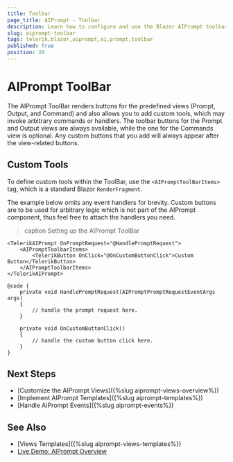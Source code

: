 ```yaml
---
title: Toolbar
page_title: AIPrompt - Toolbar
description: Learn how to configure and use the Blazor AIPrompt toolbar and its buttons, and see how to define custom toolbar buttons.
slug: aiprompt-toolbar
tags: telerik,blazor,aiprompt,ai,prompt,toolbar
published: True
position: 20
---
```


# AIPrompt ToolBar

The AIPrompt ToolBar renders buttons for the predefined views (Prompt, Output, and Command) and also allows you to add custom tools, which may invoke arbitrary commands or handlers.
The toolbar buttons for the Prompt and Output views are always available, while the one for the Commands view is optional. Any custom buttons that you add will always appear after the view-related buttons.


## Custom Tools

To define custom tools within the ToolBar, use the `<AIPromptToolBarItems>` tag, which is a standard Blazor `RenderFragment`.

The example below omits any event handlers for brevity. Custom buttons are to be used for arbitrary logic which is not part of the AIPrompt component, thus feel free to attach the handlers you need.

>caption Setting up the AIPrompt ToolBar

````CSHTML
<TelerikAIPrompt OnPromptRequest="@HandlePromptRequest">
    <AIPromptToolbarItems>
        <TelerikButton OnClick="@OnCustomButtonClick">Custom Button</TelerikButton>
    </AIPromptToolbarItems>
</TelerikAIPrompt>

@code {
    private void HandlePromptRequest(AIPromptPromptRequestEventArgs args)
    {
        // handle the prompt request here.
    }

    private void OnCustomButtonClick()
    {
        // handle the custom button click here.
    }
}
````


## Next Steps

* [Customize the AIPrompt Views]({%slug aiprompt-views-overview%})
* [Implement AIPrompt Templates]({%slug aiprompt-templates%})
* [Handle AIPrompt Events]({%slug aiprompt-events%})

## See Also

* [Views Templates]({%slug aiprompt-views-templates%})
* [Live Demo: AIPrompt Overview](https://demos.telerik.com/blazor-ui/aiprompt/overview)